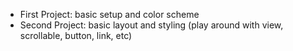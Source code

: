 - First Project: basic setup and color scheme
- Second Project: basic layout and styling (play around with view, scrollable, button, link, etc)
